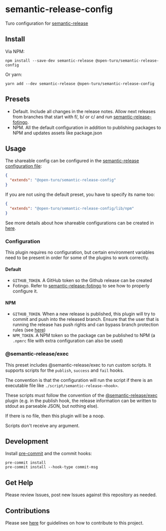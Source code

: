 # semantic-release-config

Turo configuration for [semantic-release](https://github.com/semantic-release/semantic-release)

## Install

Via NPM:

```shell
npm install --save-dev semantic-release @open-turo/semantic-release-config
```

Or yarn:

```shell
yarn add --dev semantic-release @open-turo/semantic-release-config
```

## Presets

- Default. Include all changes in the release notes. Allow next releases from branches that start with f/, b/ or c/
  and run [semantic-release-fotingo](https://github.com/tagoro9/semantic-release-fotingo).
- NPM. All the default configuration in addition to publishing packages to NPM and updates assets like package.json

## Usage

The shareable config can be configured in the [semantic-release configuration file](https://github.com/semantic-release/semantic-release/blob/master/docs/usage/configuration.md#configuration):

```json
{
  "extends": "@open-turo/semantic-release-config"
}
```

If you are not using the default preset, you have to specify its name too:

```json
{
  "extends": "@open-turo/semantic-release-config/lib/npm"
}
```

See more details about how shareable configurations can be created in [here](https://semantic-release.gitbook.io/semantic-release/usage/shareable-configurations).

### Configuration

This plugin requires no configuration, but certain environment variables need to be present in order for some
of the plugins to work correctly.

#### Default

- `GITHUB_TOKEN`. A GitHub token so the Github release can be created
- Fotingo. Refer to [semantic-release-fotingo](https://github.com/tagoro9/semantic-release-fotingo) to see how to
  properly configure it.

#### NPM

- `GITHUB_TOKEN`. When a new release is published, this plugin will try to commit and push into the released branch.
  Ensure that the user that is running the release has push rights and can bypass branch
  protection rules (see [here](https://docs.github.com/en/repositories/configuring-branches-and-merges-in-your-repository/defining-the-mergeability-of-pull-requests/managing-a-branch-protection-rule))
- `NPM_TOKEN`. A NPM token so the package can be published to NPM (a `.npmrc` file with extra configuration can also be used)

### @semantic-release/exec

This preset includes @semantic-release/exec to run custom scripts. It supports scripts for the `publish`, `success`
and `fail` hooks.

The convention is that the configuration will run the script if there is an executable file
like `./script/semantic-release-<hook>`.

These scripts must follow the convention of the [@semantic-release/exec](https://github.com/semantic-release/exec#configuration)
plugin (e.g. in the publish hook, the release information can be written to stdout as parseable JSON, but nothing else).

If there is no file, then this plugin will be a noop.

Scripts don't receive any argument.

## Development

Install [pre-commit](https://pre-commit.com/) and the commit hooks:

```shell
pre-commit install
pre-commit install --hook-type commit-msg
```

## Get Help

Please review Issues, post new Issues against this repository as needed.

## Contributions

Please see [here](https://github.com/open-turo/contributions) for guidelines on how to contribute to this project.

